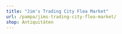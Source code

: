 ```yaml
---
title: "Jim's Trading City Flea Market"
url: /pampa/jims-trading-city-flea-market/
shop: Antiquitäten
---
```


